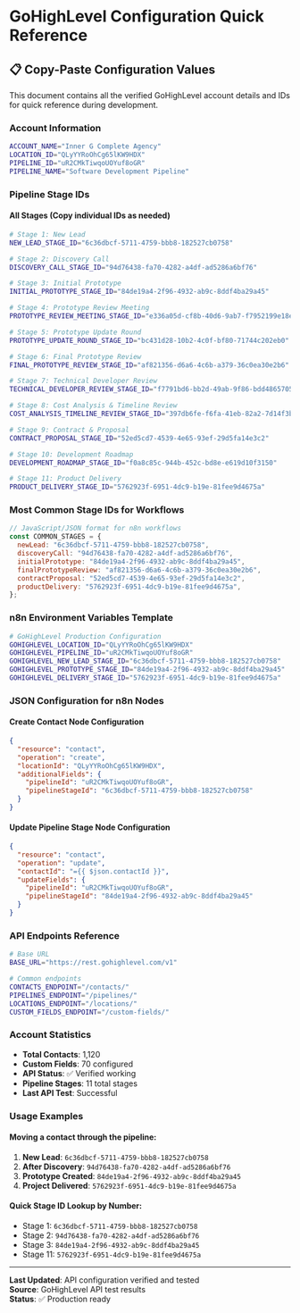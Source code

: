 # GoHighLevel Configuration Quick Reference

## 📋 Copy-Paste Configuration Values

This document contains all the verified GoHighLevel account details and IDs for quick reference during development.

### Account Information

```bash
ACCOUNT_NAME="Inner G Complete Agency"
LOCATION_ID="QLyYYRoOhCg65lKW9HDX"
PIPELINE_ID="uR2CMkTiwqoUOYuf8oGR"
PIPELINE_NAME="Software Development Pipeline"
```

### Pipeline Stage IDs

#### All Stages (Copy individual IDs as needed)

```bash
# Stage 1: New Lead
NEW_LEAD_STAGE_ID="6c36dbcf-5711-4759-bbb8-182527cb0758"

# Stage 2: Discovery Call
DISCOVERY_CALL_STAGE_ID="94d76438-fa70-4282-a4df-ad5286a6bf76"

# Stage 3: Initial Prototype
INITIAL_PROTOTYPE_STAGE_ID="84de19a4-2f96-4932-ab9c-8ddf4ba29a45"

# Stage 4: Prototype Review Meeting
PROTOTYPE_REVIEW_MEETING_STAGE_ID="e336a05d-cf8b-40d6-9ab7-f7952199e18e"

# Stage 5: Prototype Update Round
PROTOTYPE_UPDATE_ROUND_STAGE_ID="bc431d28-10b2-4c0f-bf80-71744c202eb0"

# Stage 6: Final Prototype Review
FINAL_PROTOTYPE_REVIEW_STAGE_ID="af821356-d6a6-4c6b-a379-36c0ea30e2b6"

# Stage 7: Technical Developer Review
TECHNICAL_DEVELOPER_REVIEW_STAGE_ID="f7791bd6-bb2d-49ab-9f86-bdd486570564"

# Stage 8: Cost Analysis & Timeline Review
COST_ANALYSIS_TIMELINE_REVIEW_STAGE_ID="397db6fe-f6fa-41eb-82a2-7d14f3b09aca"

# Stage 9: Contract & Proposal
CONTRACT_PROPOSAL_STAGE_ID="52ed5cd7-4539-4e65-93ef-29d5fa14e3c2"

# Stage 10: Development Roadmap
DEVELOPMENT_ROADMAP_STAGE_ID="f0a8c85c-944b-452c-bd8e-e619d10f3150"

# Stage 11: Product Delivery
PRODUCT_DELIVERY_STAGE_ID="5762923f-6951-4dc9-b19e-81fee9d4675a"
```

### Most Common Stage IDs for Workflows

```javascript
// JavaScript/JSON format for n8n workflows
const COMMON_STAGES = {
  newLead: "6c36dbcf-5711-4759-bbb8-182527cb0758",
  discoveryCall: "94d76438-fa70-4282-a4df-ad5286a6bf76",
  initialPrototype: "84de19a4-2f96-4932-ab9c-8ddf4ba29a45",
  finalPrototypeReview: "af821356-d6a6-4c6b-a379-36c0ea30e2b6",
  contractProposal: "52ed5cd7-4539-4e65-93ef-29d5fa14e3c2",
  productDelivery: "5762923f-6951-4dc9-b19e-81fee9d4675a",
};
```

### n8n Environment Variables Template

```bash
# GoHighLevel Production Configuration
GOHIGHLEVEL_LOCATION_ID="QLyYYRoOhCg65lKW9HDX"
GOHIGHLEVEL_PIPELINE_ID="uR2CMkTiwqoUOYuf8oGR"
GOHIGHLEVEL_NEW_LEAD_STAGE_ID="6c36dbcf-5711-4759-bbb8-182527cb0758"
GOHIGHLEVEL_PROTOTYPE_STAGE_ID="84de19a4-2f96-4932-ab9c-8ddf4ba29a45"
GOHIGHLEVEL_DELIVERY_STAGE_ID="5762923f-6951-4dc9-b19e-81fee9d4675a"
```

### JSON Configuration for n8n Nodes

#### Create Contact Node Configuration

```json
{
  "resource": "contact",
  "operation": "create",
  "locationId": "QLyYYRoOhCg65lKW9HDX",
  "additionalFields": {
    "pipelineId": "uR2CMkTiwqoUOYuf8oGR",
    "pipelineStageId": "6c36dbcf-5711-4759-bbb8-182527cb0758"
  }
}
```

#### Update Pipeline Stage Node Configuration

```json
{
  "resource": "contact",
  "operation": "update",
  "contactId": "={{ $json.contactId }}",
  "updateFields": {
    "pipelineId": "uR2CMkTiwqoUOYuf8oGR",
    "pipelineStageId": "84de19a4-2f96-4932-ab9c-8ddf4ba29a45"
  }
}
```

### API Endpoints Reference

```bash
# Base URL
BASE_URL="https://rest.gohighlevel.com/v1"

# Common endpoints
CONTACTS_ENDPOINT="/contacts/"
PIPELINES_ENDPOINT="/pipelines/"
LOCATIONS_ENDPOINT="/locations/"
CUSTOM_FIELDS_ENDPOINT="/custom-fields/"
```

### Account Statistics

- **Total Contacts**: 1,120
- **Custom Fields**: 70 configured
- **API Status**: ✅ Verified working
- **Pipeline Stages**: 11 total stages
- **Last API Test**: Successful

### Usage Examples

#### Moving a contact through the pipeline:

1. **New Lead**: `6c36dbcf-5711-4759-bbb8-182527cb0758`
2. **After Discovery**: `94d76438-fa70-4282-a4df-ad5286a6bf76`
3. **Prototype Created**: `84de19a4-2f96-4932-ab9c-8ddf4ba29a45`
4. **Project Delivered**: `5762923f-6951-4dc9-b19e-81fee9d4675a`

#### Quick Stage ID Lookup by Number:

- Stage 1: `6c36dbcf-5711-4759-bbb8-182527cb0758`
- Stage 2: `94d76438-fa70-4282-a4df-ad5286a6bf76`
- Stage 3: `84de19a4-2f96-4932-ab9c-8ddf4ba29a45`
- Stage 11: `5762923f-6951-4dc9-b19e-81fee9d4675a`

---

**Last Updated**: API configuration verified and tested  
**Source**: GoHighLevel API test results  
**Status**: ✅ Production ready
